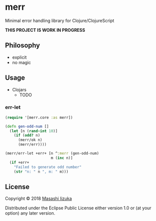 # merr

Minimal error handling library for Clojure/ClojureScript

**THIS PROJECT IS WORK IN PROGRESS**

## Philosophy

* explicit
* no magic

## Usage

* Clojars
  * TODO

### err-let

```clj
(require '[merr.core :as merr])

(defn gen-odd-num []
  (let [n (rand-int 10)]
    (if (odd? n)
      (merr/ok n)
      (merr/err))))

(merr/err-let +err+ [n ^:merr (gen-odd-num)
                     m (inc n)]
  (if +err+
    "Failed to generate odd number"
    (str "n: " n ", m: " m)))
```

## License

Copyright © 2018 [Masashi Iizuka](https://twitter.com/uochan)

Distributed under the Eclipse Public License either version 1.0 or (at
your option) any later version.
